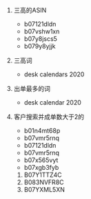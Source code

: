 1. 三高的ASIN
	+ b07121dldn
	+ b07vshw1xn
	+ b07y8jscs5
	+ b079y8yjjk

2. 三高词
	+ desk calendars 2020

3. 出单最多的词
	+ desk calendar 2020 

4. 客户搜索并成单数大于2的
	+ b01n4mt68p
	+ b07vmr5rnq
	+ b07121dldn
	+ b07vmr5rnq
	+ b07x565vyt
	+ b07xgb3fyb
	
	
	
	1. B07Y1TTZ4C
	2. B083NVFR8C
	3. B07YXML5XN

	

